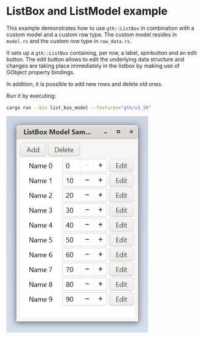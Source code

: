 # ListBox and ListModel example

This example demonstrates how to use `gtk::ListBox` in combination with
a custom model and a custom row type.
The custom model resides in `model.rs` and the custom row type in `row_data.rs`.

It sets up a `gtk::ListBox` containing, per row, a label, spinbutton and
an edit button. The edit button allows to edit the underlying data structure
and changes are taking place immediately in the listbox by making use of GObject
property bindings.

In addition, it is possible to add new rows and delete old ones.

Run it by executing:

```bash
cargo run --bin list_box_model --features="gtk/v3_16"
```

![screenshot](screenshot.png)